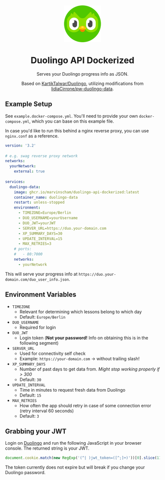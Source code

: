 <div align="center">

![Duolingo Logo](duolingo.png)

<h1>Duolingo API Dockerized</h1>

Serves your Duolingo progress info as JSON.

Based on [KartikTalwar/Duolingo](https://github.com/KartikTalwar/Duolingo), utilizing modifications from [lidiaCirrone/pw-duolingo-data](https://github.com/lidiaCirrone/pw-duolingo-data).

</div>

## Example Setup

See `example.docker-compose.yml`. You'll need to provide your own `docker-compose.yml`, which you can base on this example file.

In case you'd like to run this behind a nginx reverse proxy, you can use `nginx.conf` as a reference.

```yml
version: '3.2'

# e.g. swag reverse proxy network
networks:
  yourNetwork:
    external: true

services:
  duolingo-data:
    image: ghcr.io/marvinscham/duolingo-api-dockerized:latest
    container_name: duolingo-data
    restart: unless-stopped
    environment:
      - TIMEZONE=Europe/Berlin
      - DUO_USERNAME=yourUsername
      - DUO_JWT=yourJWT
      - SERVER_URL=https://duo.your-domain.com
      - XP_SUMMARY_DAYS=30
      - UPDATE_INTERVAL=15
      - MAX_RETRIES=3
    # ports:
    #   - 80:7000
    networks:
      - yourNetwork
```

This will serve your progress info at `https://duo.your-domain.com/duo_user_info.json`.

## Environment Variables

- `TIMEZONE`
  - Relevant for determining which lessons belong to which day
  - Default: `Europe/Berlin`
- `DUO_USERNAME`
  - Required for login
- `DUO_JWT`
  - Login token (**Not your password!** Info on obtaining this is in the following segment)
- `SERVER_URL`
  - Used for connectivity self check
  - Example: `https://your-domain.com` → without trailing slash!
- `XP_SUMMARY_DAYS`
  - Number of past days to get data from. _Might stop working properly if > 300_
  - Default: `30`
- `UPDATE_INTERVAL`
  - Time in minutes to request fresh data from Duolingo
  - Default: `15`
- `MAX_RETRIES`
  - How often the app should retry in case of some connection error (retry interval 60 seconds)
  - Default: `3`

## Grabbing your JWT

Login on [Duolingo](duolingo.com) and run the following JavaScript in your browser console. The returned string is your JWT.

```js
document.cookie.match(new RegExp('(^| )jwt_token=([^;]+)'))[0].slice(11);
```

The token currently does not expire but will break if you change your Duolingo password.
